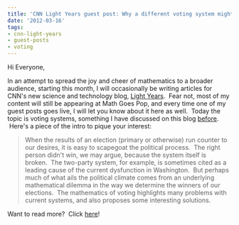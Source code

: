 ```yaml
---
title: 'CNN Light Years guest post: Why a different voting system might be better'
date: '2012-03-16'
tags:
- cnn-light-years
- guest-posts
- voting
---
```


Hi Everyone,

In an attempt to spread the joy and cheer of mathematics to a broader audience, starting this month, I will occasionally be writing articles for CNN's new science and technology blog, <a href="http://lightyears.blogs.cnn.com/">Light Years</a>.  Fear not, most of my content will still be appearing at Math Goes Pop, and every time one of my guest posts goes live, I will let you know about it here as well.  Today the topic is voting systems, something I have discussed on this blog <a href="http://www.mathgoespop.com/tag/voting">before</a>.  Here's a piece of the intro to pique your interest:
<blockquote>When the results of an election (primary or otherwise) run counter to our desires, it is easy to scapegoat the political process.  The right person didn't win, we may argue, because the system itself is broken.  The two-party system, for example, is sometimes cited as a leading cause of the current dysfunction in Washington.  But perhaps much of what ails the political climate comes from an underlying mathematical dilemma in the way we determine the winners of our elections.  The mathematics of voting highlights many problems with current systems, and also proposes some interesting solutions.</blockquote>
Want to read more?  Click <a href="http://lightyears.blogs.cnn.com/2012/03/16/opinion-why-a-different-voting-system-might-be-better/">here</a>!
